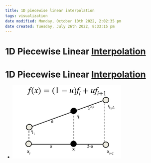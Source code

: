 ```yaml
---
title: 1D piecewise linear interpolation
tags: visualization
date modified: Monday, October 10th 2022, 2:02:35 pm
date created: Tuesday, July 26th 2022, 8:33:15 pm
---
```


# 1D Piecewise Linear [Interpolation](Interpolation.md)

# 1D Piecewise Linear [Interpolation](Interpolation.md)
- ![im](images/Pasted%20image%2020220411124653.png)

